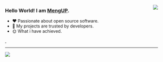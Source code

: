 <img 
    align="right" 
    style="pointer-events:none;" 
    src="https://github-readme-stats.vercel.app/api?username=MengUP&show_icons=true&icon_color=E65A65&text_color=adbac7&bg_color=2d333b&hide_title=true&hide_border=true" 
/>

### Hello World! I am <b><a target="_blank" href="javascript:;">MengUP</a></b>.

- :hearts: Passionate about open source software. 
- :1st_place_medal: My projects are trusted by developers.
- :sun_with_face: What i have achieved.

<a href="https://MengUP.blog.csdn.net">
    <img src="https://img.shields.io/badge/CSDN Page View-115K-E65A65.svg" alt="" title="MengUP的csdn" />
</a>

<a href="https://cloud.tencent.com/developer/user/8345747/articles">
    <img src="https://img.shields.io/badge/Tencentcloud Page View-200K-blue.svg" alt="" title="MengUP的腾讯云社区" />
</a>

---

[![](https://github-readme-stats.vercel.app/api/top-langs/?username=MengUP&text_color=adbac7&hide_border=true&hide_title=true&langs_count=10&bg_color=2d333b&count_private=true&layout=compact&include_all_commits=true&card_width=900)](https://github.com/MengUP?tab=repositories)
